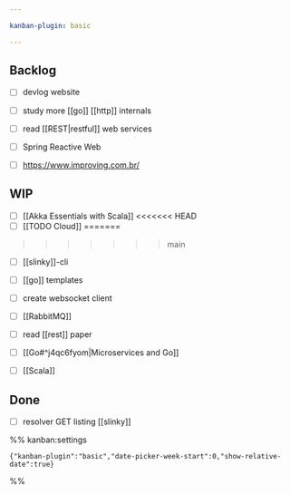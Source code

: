 ```yaml
---

kanban-plugin: basic

---
```


## Backlog

- [ ] devlog website
- [ ] study more [[go]] [[http]] internals
- [ ] read [[REST|restful]] web services
- [ ] Spring Reactive Web
- [ ] https://www.improving.com.br/


## WIP

- [ ] [[Akka Essentials with Scala]]
<<<<<<< HEAD
- [ ] [[TODO Cloud]]
=======
>>>>>>> main
- [ ] [[slinky]]-cli
- [ ] [[go]] templates
- [ ] create websocket client
- [ ] [[RabbitMQ]]
- [ ] read [[rest]] paper
- [ ] [[Go#^j4qc6fyom|Microservices and Go]]
- [ ] [[Scala]]


## Done

- [ ] resolver GET listing [[slinky]]




%% kanban:settings
```
{"kanban-plugin":"basic","date-picker-week-start":0,"show-relative-date":true}
```
%%